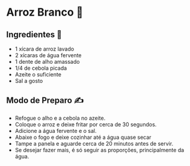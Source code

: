 # Arroz Branco 🍚

## Ingredientes 📙
- 1 xícara de arroz lavado
- 2 xícaras de água fervente
- 1 dente de alho amassado
- 1/4 de cebola picada
- Azeite o suficiente
- Sal a gosto

## Modo de Preparo ✍️
- Refogue o alho e a cebola no azeite.
- Coloque o arroz e deixe fritar por cerca de 30 segundos.
- Adicione a água fervente e o sal.
- Abaixe o fogo e deixe cozinhar até a água quase secar
- Tampe a panela e aguarde cerca de 20 minutos antes de servir.
- Se desejar fazer mais, é só seguir as proporções, principalmente da água.
